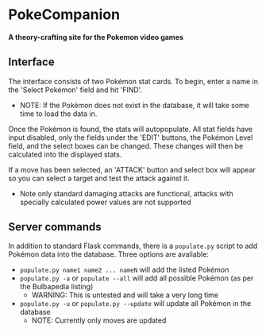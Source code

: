 # PokeCompanion
#### A theory-crafting site for the Pokemon video games

## Interface
The interface consists of two Pokémon stat cards. To begin, enter a name in the 'Select Pokémon' field and hit 'FIND'.
* NOTE: If the Pokémon does not exist in the database, it will take some time to load the data in.
     
Once the Pokémon is found, the stats will autopopulate. All stat fields have input disabled, only the fields under the 'EDIT' buttons, the Pokémon Level field, and the select boxes can be changed. These changes will then be calculated into the displayed stats.

If a move has been selected, an 'ATTACK' button and select box will appear so you can select a target and test the attack against it.
* Note only standard damaging attacks are functional, attacks with specially calculated power values are not supported
     
## Server commands
In addition to standard Flask commands, there is a `populate.py` script to add Pokémon data into the database. Three options are avaliable:
* `populate.py name1 name2 ... nameN` will add the listed Pokémon
* `populate.py -a` or `populate --all` will add all possible Pokémon (as per the Bulbapedia listing)
     * WARNING: This is untested and will take a very long time
* `populate.py -u` or `populate.py --update` will update all Pokémon in the database
     * NOTE: Currently only moves are updated